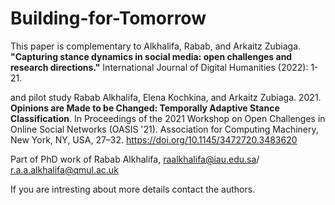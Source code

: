 # Building-for-Tomorrow

This paper is complementary to Alkhalifa, Rabab, and Arkaitz Zubiaga. **"Capturing stance dynamics in social media: open challenges and research directions."** International Journal of Digital Humanities (2022): 1-21.

and pilot study Rabab Alkhalifa, Elena Kochkina, and Arkaitz Zubiaga. 2021. **Opinions are Made to be Changed: Temporally Adaptive Stance Classification**. In Proceedings of the 2021 Workshop on Open Challenges in Online Social Networks (OASIS '21). Association for Computing Machinery, New York, NY, USA, 27–32. https://doi.org/10.1145/3472720.3483620


Part of PhD work of Rabab Alkhalifa, raalkhalifa@iau.edu.sa/ r.a.a.alkhalifa@qmul.ac.uk 

If you are intresting about more details contact the authors.
